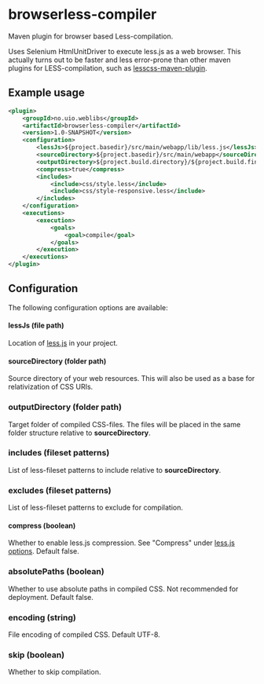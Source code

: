 # browserless-compiler

Maven plugin for browser based Less-compilation.

Uses Selenium HtmlUnitDriver to execute less.js as a web browser. This actually turns out to be faster and less error-prone than other maven plugins for LESS-compilation, such as [lesscss-maven-plugin](https://github.com/marceloverdijk/lesscss-maven-plugin).


## Example usage

```xml
<plugin>
    <groupId>no.uio.weblibs</groupId>
    <artifactId>browserless-compiler</artifactId>
    <version>1.0-SNAPSHOT</version>
    <configuration>
        <lessJs>${project.basedir}/src/main/webapp/lib/less.js</lessJs>
        <sourceDirectory>${project.basedir}/src/main/webapp</sourceDirectory>
        <outputDirectory>${project.build.directory}/${project.build.finalName}</outputDirectory>
        <compress>true</compress>
        <includes>
            <include>css/style.less</include>
            <include>css/style-responsive.less</include>
        </includes>
    </configuration>
    <executions>
        <execution>
            <goals>
                <goal>compile</goal>
            </goals>
        </execution>
    </executions>
</plugin>
```

## Configuration

The following configuration options are available:

#### lessJs (file path)
Location of [less.js](http://lesscss.org/#download-options) in your project.

#### sourceDirectory (folder path)
Source directory of your web resources. This will also be used as a base for relativization of CSS URIs.

### outputDirectory (folder path)
Target folder of compiled CSS-files. The files will be placed in the same folder structure relative to **sourceDirectory**.

### includes (fileset patterns)
List of less-fileset patterns to include relative to **sourceDirectory**.

### excludes (fileset patterns)
List of less-fileset patterns to exclude for compilation.

#### compress (boolean)
Whether to enable less.js compression. See "Compress" under [less.js options](http://lesscss.org/usage/#command-line-usage-options). Default false.

### absolutePaths (boolean)
Whether to use absolute paths in compiled CSS. Not recommended for deployment. Default false.

### encoding (string)
File encoding of compiled CSS. Default UTF-8.

### skip (boolean)
Whether to skip compilation.
